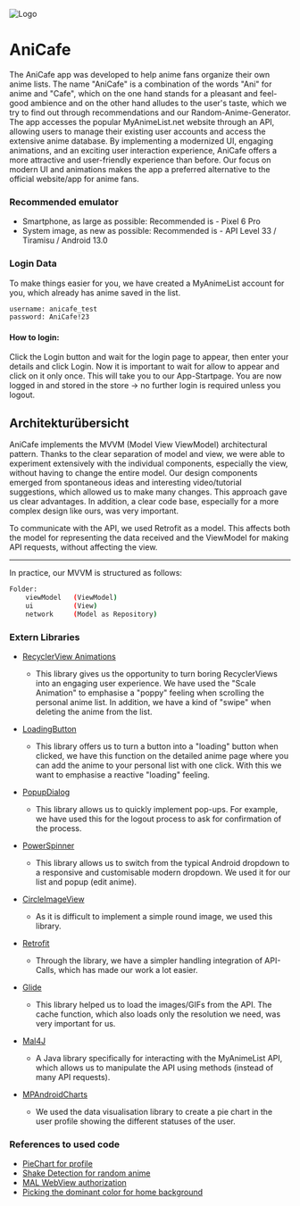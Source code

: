 
![Logo](https://i.ibb.co/B36Kfcj/Group-395.png)


# AniCafe


The AniCafe app was developed to help anime fans organize their own anime lists. The name "AniCafe" is a combination of the words "Ani" for anime and "Cafe", which on the one hand stands for a pleasant and feel-good ambience and on the other hand alludes to the user's taste, which we try to find out through recommendations and our Random-Anime-Generator.
The app accesses the popular MyAnimeList.net website through an API, allowing users to manage their existing user accounts and access the extensive anime database. By implementing a modernized UI, engaging animations, and an exciting user interaction experience, AniCafe offers a more attractive and user-friendly experience than before. Our focus on modern UI and animations makes the app a preferred alternative to the official website/app for anime fans.
### Recommended emulator
- Smartphone, as large as possible: Recommended is - Pixel 6 Pro
- System image, as new as possible: Recommended is - API Level 33 / Tiramisu / Android 13.0
  
### Login Data
To make things easier for you, we have created a MyAnimeList account for you, which already has anime saved in the list.

```bash
username: anicafe_test
password: AniCafe!23
```

#### How to login:
Click the Login button and wait for the login page to appear, then enter your details and click Login. Now it is important to wait for allow to appear and click on it only once. This will take you to our App-Startpage. You are now logged in and stored in the store -> no further login is required unless you logout. 


## Architekturübersicht
AniCafe implements the MVVM (Model View ViewModel) architectural pattern. Thanks to the clear separation of model and view, we were able to experiment extensively with the individual components, especially the view, without having to change the entire model. Our design components emerged from spontaneous ideas and interesting video/tutorial suggestions, which allowed us to make many changes. This approach gave us clear advantages. In addition, a clear code base, especially for a more complex design like ours, was very important.

To communicate with the API, we used Retrofit as a model. This affects both the model for representing the data received and the ViewModel for making API requests, without affecting the view.

---

In practice, our MVVM is structured as follows:

```bash
Folder:
    viewModel   (ViewModel)
    ui          (View)
    network     (Model as Repository)
```
### Extern Libraries

- [RecyclerView Animations](https://github.com/wasabeef/recyclerview-animators)
    - This library gives us the opportunity to turn boring RecyclerViews into an engaging user experience. We have used the "Scale Animation" to emphasise a "poppy" feeling when scrolling the personal anime list. In addition, we have a kind of "swipe" when deleting the anime from the list.

- [LoadingButton](https://github.com/leandroBorgesFerreira/LoadingButtonAndroid)
    - This library offers us to turn a button into a "loading" button when clicked, we have this function on the detailed anime page where you can add the anime to your personal list with one click. With this we want to emphasise a reactive "loading" feeling.

- [PopupDialog](https://github.com/wasabeef/recyclerview-animators)
    - This library allows us to quickly implement pop-ups. For example, we have used this for the logout process to ask for confirmation of the process.

- [PowerSpinner](https://github.com/skydoves/PowerSpinner)
    - This library allows us to switch from the typical Android dropdown to a responsive and customisable modern dropdown. We used it for our list and popup (edit anime).

- [CircleImageView](https://github.com/hdodenhof/CircleImageView)
    - As it is difficult to implement a simple round image, we used this library.

- [Retrofit](https://github.com/square/retrofit)
    - Through the library, we have a simpler handling integration of API-Calls, which has made our work a lot easier.

- [Glide](https://github.com/bumptech/glide)
    - This library helped us to load the images/GIFs from the API. The cache function, which also loads only the resolution we need, was very important for us.

- [Mal4J](https://github.com/KatsuteDev/Mal4J)
    - A Java library specifically for interacting with the MyAnimeList API, which allows us to manipulate the API using methods (instead of many API requests).

- [MPAndroidCharts](https://github.com/PhilJay/MPAndroidChart)
    - We used the data visualisation library to create a pie chart in the user profile showing the different statuses of the user.
### References to used code

- [PieChart for profile](https://youtu.be/fsVdzURuo_Y)
- [Shake Detection for random anime](https://youtu.be/fPa9Sev7il8)
- [MAL WebView authorization](https://stackoverflow.com/questions/69686648/oauth2-authorization-to-my-anime-list-not-working)
- [Picking the dominant color for home background](https://stackoverflow.com/questions/8471236/finding-the-dominant-color-of-an-image-in-an-android-drawable) 
